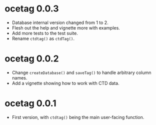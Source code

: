 # ocetag 0.0.3

* Database internal version changed from 1 to 2.
* Flesh out the help and vignette more with examples.
* Add more tests to the test suite.
* Rename `ctdtag()` as `ctdTag()`.

# ocetag 0.0.2

* Change `createDatabase()` and `saveTag()` to handle arbitrary column names.
* Add a vignette showing how to work with CTD data.

# ocetag 0.0.1

* First version, with `ctdtag()` being the main user-facing function.


